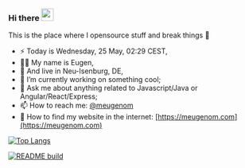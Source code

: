 ### Hi there <a href="https://meugenom.com"><img src="https://media.giphy.com/media/hvRJCLFzcasrR4ia7z/giphy.gif" width="25px"></a>
This is the place where I opensource stuff and break things :rofl:

- ⚡  Today is Wednesday, 25 May, 02:29 CEST,
- 👨‍💼 My name is Eugen,
- 🏡 And live in Neu-Isenburg, DE,
- 🔭 I’m currently working on something cool;
- 💬 Ask me about anything related to Javascript/Java or Angular/React/Express;
- 📫 How to reach me: [@meugenom](http://t.me/meugenom) 
- 💾 How to find my website in the internet: [https://meugenom.com](https://meugenom.com)

[![Top Langs](https://github-readme-stats.vercel.app/api/top-langs/?username=meugenom&langs_count=8)](https://github.com/meugenom)

[![README build](https://github.com/meugenom/meugenom/actions/workflows/main.yaml/badge.svg)](https://github.com/meugenom/meugenom/actions/workflows/main.yaml)
